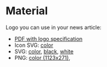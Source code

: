 # Material

Logo you can use in your news article:

- [PDF with logo specification](https://chaoss.github.io/website/About/Media/CHAOSS_Logo.pdf)
- Icon SVG: [color](https://chaoss.github.io/website/About/Media/chaoss-icon.svg)
- SVG: [color](https://chaoss.github.io/website/About/Media/chaoss-color.svg), [black](https://chaoss.github.io/website/About/Media/chaoss-black.svg), [white](https://chaoss.github.io/website/About/Media/chaoss-white.svg)
- PNG: [color (1123x271)](https://chaoss.github.io/website/About/Media/logo-large_1123x271.png),
